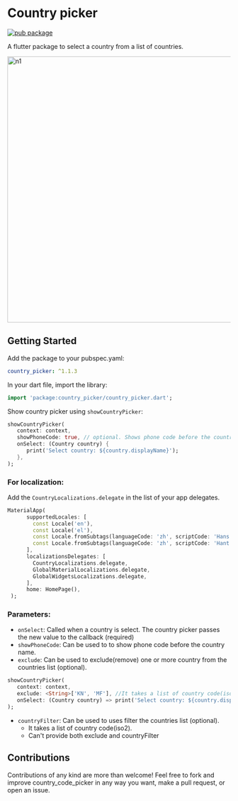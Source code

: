 # Country picker

[![pub package](https://img.shields.io/pub/v/country_picker.svg)](https://pub.dev/packages/country_picker)

A flutter package to select a country from a list of countries. 

<img height="600" alt="n1" src="https://raw.githubusercontent.com/Daniel-Ioannou/flutter_country_picker/master/assets/ReadMe%20Screenshot.png">

## Getting Started

 Add the package to your pubspec.yaml:

 ```yaml
 country_picker: ^1.1.3
 ```
 
 In your dart file, import the library:

 ```Dart
 import 'package:country_picker/country_picker.dart';
 ``` 
  Show country picker using `showCountryPicker`:
```Dart
showCountryPicker(
   context: context,
   showPhoneCode: true, // optional. Shows phone code before the country name.
   onSelect: (Country country) {
      print('Select country: ${country.displayName}');
   },
);
```

### For localization: 
Add the `CountryLocalizations.delegate` in the list of your app delegates.
```Dart
MaterialApp(
      supportedLocales: [
        const Locale('en'),
        const Locale('el'),
        const Locale.fromSubtags(languageCode: 'zh', scriptCode: 'Hans'), // Generic Simplified Chinese 'zh_Hans'
        const Locale.fromSubtags(languageCode: 'zh', scriptCode: 'Hant'), // Generic traditional Chinese 'zh_Hant'
      ],
      localizationsDelegates: [
        CountryLocalizations.delegate,
        GlobalMaterialLocalizations.delegate,
        GlobalWidgetsLocalizations.delegate,
      ],
      home: HomePage(),
 );
```

### Parameters:
* `onSelect`: Called when a country is select. The country picker passes the new value to the callback (required)
* `showPhoneCode`: Can be used to to show phone code before the country name.
* `exclude`: Can be used to exclude(remove) one or more country from the countries list (optional). 
```Dart
showCountryPicker(
   context: context,
   exclude: <String>['KN', 'MF'], //It takes a list of country code(iso2).
   onSelect: (Country country) => print('Select country: ${country.displayName}'),
);
```
* `countryFilter`: Can be used to 	uses filter the countries list (optional). 
  - It takes a list of country code(iso2). 
  - Can't provide both exclude and countryFilter

## Contributions
Contributions of any kind are more than welcome! Feel free to fork and improve country_code_picker in any way you want, make a pull request, or open an issue.
